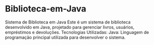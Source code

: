 # Biblioteca-em-Java
Sistema de Biblioteca em Java Este é um sistema de biblioteca desenvolvido em Java, projetado para gerenciar livros, usuários, empréstimos e devoluções.  Tecnologias Utilizadas: Java: Linguagem de programação principal utilizada para desenvolver o sistema.
